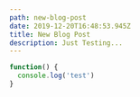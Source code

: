 ```yaml
---
path: new-blog-post
date: 2019-12-20T16:48:53.945Z
title: New Blog Post
description: Just Testing...
---
```

```js
function() {
  console.log('test')
}
```
